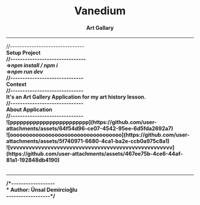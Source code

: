 <center>
<h1>Vanedium</h1>
<h4>Art Gallary</h4>
</center>
<hr></hr>
//-------------------------------
<br/>
<b>Setup Project<b>
<br/>
//-------------------------------
<br/>
=><i>npm install / npm i</i>
<br/>
=><i>npm run dev</i>
<br/>
//------------------------------
<br/>
<b>Context</b>
<br/>
//------------------------------
<br/>
It's an Art Gallery Application for my art history lesson.
<br/>
//------------------------------
<br/>
<b>About Application</b>
<br/>
//------------------------------
<br/>
![pppppppppppppppppppppppp](https://github.com/user-attachments/assets/64f54d96-ce07-4542-95ee-6d5fda2692a7)
<br/>
![ooooooooooooooooooooooooooooooooooo](https://github.com/user-attachments/assets/5f740971-6680-4ca1-ba2e-ccb0a975c8a1)
<br/>
![vvvvvvvvvvvvvvvvvvvvvvvvvvvvvvvvvvvvvvvvvvvvvvvvvvvv](https://github.com/user-attachments/assets/467ee75b-4ce6-44af-81a1-192848db4190)
<br/>
<br/>

<hr/>
/*------------------
<br/>
* Author: Ünsal Demircioğlu
<br/>
------------------*/
